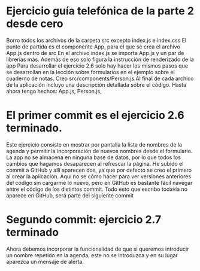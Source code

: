 # Ejercicio guía telefónica de la parte 2 desde cero
Borro todos los archivos de la carpeta src excepto index.js e index.css
El punto de partida es el componente App, para el que se crea el archivo App.js dentro de src
En el archivo index.js se importa App.js y un par de librerías más. Además de eso solo figura la instrucción de renderizado de la app
Para desarrollar el ejercicio 2.6 solo hay hacer los mismos pasos que se desarrollan en la lección sobre formularios en el ejemplo sobre el cuaderno de notas.
Creo src/components/Person.js
Al final de cada archico de la aplicación incluyo una descripción detallada sobre el código. Hasta ahora tengo hechos: App.js, Person.js, 

# El primer commit es el ejercicio 2.6 terminado.
Este ejercicio consiste en mostrar por pantalla la lista de nombres de la agenda y permitir la incorporación de nuevos nombres desde el formulario. La app no se almacena en ninguna base de datos, por lo que todos los cambios que hagamos desaparecen al refrescar la página.
He subido el commit a GitHub y allí aparecen dos, ya que por defecto se creo el primero al crear la aplicación. Aquí no se cómo hacer para ver versiones anteriores del código sin cargarme lo nuevo, pero en GitHub es bastante fácil navegar entre el código de los distintos commit. Todo esto que escribo todavía no aparece en GitHub, será parte del siguiente commit

# Segundo commit: ejercicio 2.7 terminado
Ahora debemos incorporar la funcionalidad de que si queremos introducir un nombre repetido en la agenda, este no se introduzca y en su lugar aparezca un mensaje de alerta.